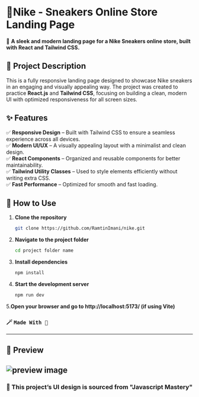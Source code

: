 # 👟Nike - Sneakers Online Store Landing Page  

🚀 **A sleek and modern landing page for a Nike Sneakers online store, built with React and Tailwind CSS.**  

## 📝 Project Description  
This is a fully responsive landing page designed to showcase Nike sneakers in an engaging and visually appealing way. The project was created to practice **React.js** and **Tailwind CSS**, focusing on building a clean, modern UI with optimized responsiveness for all screen sizes.  

## ✨ Features  
✅ **Responsive Design** – Built with Tailwind CSS to ensure a seamless experience across all devices.  
✅ **Modern UI/UX** – A visually appealing layout with a minimalist and clean design.  
✅ **React Components** – Organized and reusable components for better maintainability.  
✅ **Tailwind Utility Classes** – Used to style elements efficiently without writing extra CSS.  
✅ **Fast Performance** – Optimized for smooth and fast loading.   

## 🚀 How to Use  
1. **Clone the repository**

   ```bash
   git clone https://github.com/RamtinImani/nike.git
2. **Navigate to the project folder**

   ```bash
   cd project folder name
3. **Install dependencies**

   ```bash
   npm install
4. **Start the development server**

   ```bash
   npm run dev
5.**Open your browser and go to http://localhost:5173/ (if using Vite)**

### 🪄 `Made With 🤍`
---
## 📸 Preview
![preview image](/preview.png)
---
### 🎨 This project’s UI design is sourced from "Javascript Mastery"
